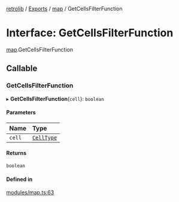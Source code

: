 [retrolib](../README.md) / [Exports](../modules.md) / [map](../modules/map.md) / GetCellsFilterFunction

# Interface: GetCellsFilterFunction

[map](../modules/map.md).GetCellsFilterFunction

## Callable

### GetCellsFilterFunction

▸ **GetCellsFilterFunction**(`cell`): `boolean`

#### Parameters

| Name | Type |
| :------ | :------ |
| `cell` | [`CellType`](../modules/map.md#celltype) |

#### Returns

`boolean`

#### Defined in

[modules/map.ts:63](https://github.com/philbgarner/retrolib/blob/9942244/src/modules/map.ts#L63)
